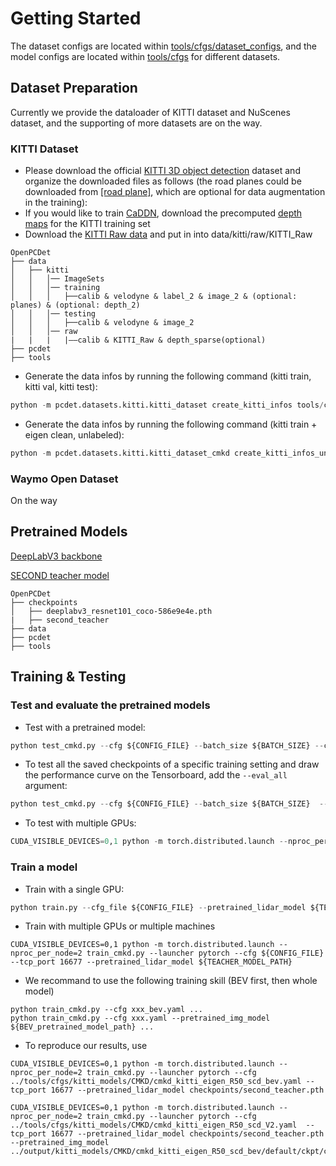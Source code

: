 # Getting Started
The dataset configs are located within [tools/cfgs/dataset_configs](../tools/cfgs/dataset_configs), 
and the model configs are located within [tools/cfgs](../tools/cfgs) for different datasets. 


## Dataset Preparation

Currently we provide the dataloader of KITTI dataset and NuScenes dataset, and the supporting of more datasets are on the way.  

### KITTI Dataset
* Please download the official [KITTI 3D object detection](http://www.cvlibs.net/datasets/kitti/eval_object.php?obj_benchmark=3d) dataset and organize the downloaded files as follows (the road planes could be downloaded from [[road plane]](https://drive.google.com/file/d/1d5mq0RXRnvHPVeKx6Q612z0YRO1t2wAp/view?usp=sharing), which are optional for data augmentation in the training):
* If you would like to train [CaDDN](../tools/cfgs/kitti_models/CaDDN.yaml), download the precomputed [depth maps](https://drive.google.com/file/d/1qFZux7KC_gJ0UHEg-qGJKqteE9Ivojin/view?usp=sharing) for the KITTI training set
* Download the [KITTI Raw data](https://www.cvlibs.net/datasets/kitti/raw_data.php) and put in into data/kitti/raw/KITTI_Raw

```
OpenPCDet
├── data
│   ├── kitti
│   │   │── ImageSets
│   │   │── training
│   │   │   ├──calib & velodyne & label_2 & image_2 & (optional: planes) & (optional: depth_2)
│   │   │── testing
│   │   │   ├──calib & velodyne & image_2
│   │   │── raw
|   |   |   |——calib & KITTI_Raw & depth_sparse(optional)
├── pcdet
├── tools
```

* Generate the data infos by running the following command (kitti train, kitti val, kitti test): 
```python 
python -m pcdet.datasets.kitti.kitti_dataset create_kitti_infos tools/cfgs/dataset_configs/kitti_dataset.yaml
```

* Generate the data infos by running the following command (kitti train + eigen clean, unlabeled):
```python 
python -m pcdet.datasets.kitti.kitti_dataset_cmkd create_kitti_infos_unlabel tools/cfgs/dataset_configs/kitti_dataset.yaml
```
### Waymo Open Dataset
<!-- * Please download the official [Waymo Open Dataset](https://waymo.com/open/download/), 
including the training data `training_0000.tar~training_0031.tar` and the validation 
data `validation_0000.tar~validation_0007.tar`.
* Unzip all the above `xxxx.tar` files to the directory of `data/waymo/raw_data` as follows (You could get 798 *train* tfrecord and 202 *val* tfrecord ):  
```
OpenPCDet
├── data
│   ├── waymo
│   │   │── ImageSets
│   │   │── raw_data
│   │   │   │── segment-xxxxxxxx.tfrecord
|   |   |   |── ...
|   |   |── waymo_processed_data_v0_5_0
│   │   │   │── segment-xxxxxxxx/
|   |   |   |── ...
│   │   │── waymo_processed_data_v0_5_0_gt_database_train_sampled_1/
│   │   │── waymo_processed_data_v0_5_0_waymo_dbinfos_train_sampled_1.pkl
│   │   │── waymo_processed_data_v0_5_0_gt_database_train_sampled_1_global.npy (optional)
│   │   │── waymo_processed_data_v0_5_0_infos_train.pkl (optional)
│   │   │── waymo_processed_data_v0_5_0_infos_val.pkl (optional)
├── pcdet
├── tools
```
* Install the official `waymo-open-dataset` by running the following command: 
```shell script
pip3 install --upgrade pip
# tf 2.0.0
pip3 install waymo-open-dataset-tf-2-5-0 --user
```

* Extract point cloud data from tfrecord and generate data infos by running the following command (it takes several hours, 
and you could refer to `data/waymo/waymo_processed_data_v0_5_0` to see how many records that have been processed): 
```python 
python -m pcdet.datasets.waymo.waymo_dataset --func create_waymo_infos \
    --cfg_file tools/cfgs/dataset_configs/waymo_dataset.yaml
```

Note that you do not need to install `waymo-open-dataset` if you have already processed the data before and do not need to evaluate with official Waymo Metrics.  -->
On the way

## Pretrained Models
[DeepLabV3 backbone](https://download.pytorch.org/models/deeplabv3_resnet101_coco-586e9e4e.pth) 

[SECOND teacher model](https://drive.google.com/file/d/1DE0F0ZVoFUPcRQcZ4Ali3Q2hUpe9tjSo/view?usp=share_link)

```
OpenPCDet
├── checkpoints
│   ├── deeplabv3_resnet101_coco-586e9e4e.pth
|   ├── second_teacher
├── data
├── pcdet
├── tools
```

## Training & Testing


### Test and evaluate the pretrained models
* Test with a pretrained model: 
```python
python test_cmkd.py --cfg ${CONFIG_FILE} --batch_size ${BATCH_SIZE} --ckpt ${CKPT}
```

* To test all the saved checkpoints of a specific training setting and draw the performance curve on the Tensorboard, add the `--eval_all` argument: 
```python
python test_cmkd.py --cfg ${CONFIG_FILE} --batch_size ${BATCH_SIZE}  --ckpt_dir ${CKPT_DIR}  --eval_all
```

* To test with multiple GPUs:
```python
CUDA_VISIBLE_DEVICES=0,1 python -m torch.distributed.launch --nproc_per_node=2 test_cmkd.py --launcher pytorch --cfg ${CONFIG_FILE} --tcp_port 16677 --ckpt ${CKPT}
```


### Train a model

* Train with a single GPU:
```python
python train.py --cfg_file ${CONFIG_FILE} --pretrained_lidar_model ${TEACHER_MODEL_PATH}
```

* Train with multiple GPUs or multiple machines
```
CUDA_VISIBLE_DEVICES=0,1 python -m torch.distributed.launch --nproc_per_node=2 train_cmkd.py --launcher pytorch --cfg ${CONFIG_FILE} --tcp_port 16677 --pretrained_lidar_model ${TEACHER_MODEL_PATH}
```

* We recommand to use the following training skill (BEV first, then whole model)
```
python train_cmkd.py --cfg xxx_bev.yaml ...
python train_cmkd.py --cfg xxx.yaml --pretrained_img_model ${BEV_pretrained_model_path} ...
```

* To reproduce our results, use
```
CUDA_VISIBLE_DEVICES=0,1 python -m torch.distributed.launch --nproc_per_node=2 train_cmkd.py --launcher pytorch --cfg ../tools/cfgs/kitti_models/CMKD/cmkd_kitti_eigen_R50_scd_bev.yaml --tcp_port 16677 --pretrained_lidar_model checkpoints/second_teacher.pth

CUDA_VISIBLE_DEVICES=0,1 python -m torch.distributed.launch --nproc_per_node=2 train_cmkd.py --launcher pytorch --cfg ../tools/cfgs/kitti_models/CMKD/cmkd_kitti_eigen_R50_scd_V2.yaml  --tcp_port 16677 --pretrained_lidar_model checkpoints/second_teacher.pth
--pretrained_img_model ../output/kitti_models/CMKD/cmkd_kitti_eigen_R50_scd_bev/default/ckpt/checkpoint_epoch_30.pth
```
